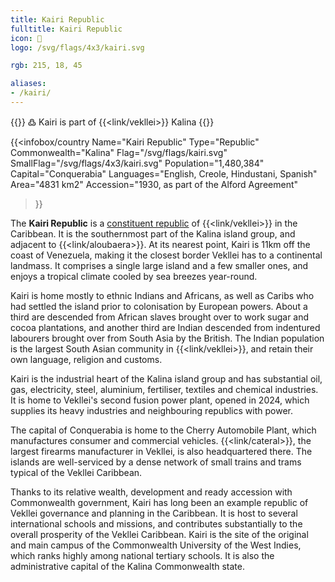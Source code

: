 ```yaml
---
title: Kairi Republic
fulltitle: Kairi Republic
icon: 🌲
logo: /svg/flags/4x3/kairi.svg

rgb: 215, 18, 45

aliases:
- /kairi/
---
```

{{<note>}}
߷ Kairi is part of {{<link/vekllei>}} Kalina
{{</note>}}

{{<infobox/country
	 Name="Kairi Republic"
	 Type="Republic"
	 Commonwealth="Kalina"
	 Flag="/svg/flags/kairi.svg"
	 SmallFlag="/svg/flags/4x3/kairi.svg"
	 Population="1,480,384"
	 Capital="Conquerabia"
	 Languages="English, Creole, Hindustani, Spanish"
	 Area="4831 km2"
	 Accession="1930, as part of the Alford Agreement"
 >}}

The <span class="fi fi-kairi"></span> **Kairi Republic** is a [constituent republic](/republics/) of {{<link/vekllei>}} in the Caribbean. It is the southernmost part of the Kalina island group, and adjacent to {{<link/aloubaera>}}. At its nearest point, Kairi is 11km off the coast of Venezuela, making it the closest border Vekllei has to a continental landmass. It comprises a single large island and a few smaller ones, and enjoys a tropical climate cooled by sea breezes year-round.

Kairi is home mostly to ethnic Indians and Africans, as well as Caribs who had settled the island prior to colonisation by European powers. About a third are descended from African slaves brought over to work sugar and cocoa plantations, and another third are Indian descended from indentured labourers brought over from South Asia by the British. The Indian population is the largest South Asian community in {{<link/vekllei>}}, and retain their own language, religion and customs.

Kairi is the industrial heart of the Kalina island group and has substantial oil, gas, electricity, steel, aluminium, fertiliser, textiles and chemical industries. It is home to Vekllei's second fusion power plant, opened in 2024, which supplies its heavy industries and neighbouring republics with power.

The capital of Conquerabia is home to the Cherry Automobile Plant, which manufactures consumer and commercial vehicles. {{<link/cateral>}}, the largest firearms manufacturer in Vekllei, is also headquartered there. The islands are well-serviced by a dense network of small trains and trams typical of the Vekllei Caribbean.

Thanks to its relative wealth, development and ready accession with Commonwealth government, Kairi has long been an example republic of Vekllei governance and planning in the Caribbean. It is host to several international schools and missions, and contributes substantially to the overall prosperity of the Vekllei Caribbean. Kairi is the site of the original and main campus of the Commonwealth University of the West Indies, which ranks highly among national tertiary schools. It is also the administrative capital of the Kalina Commonwealth state.



